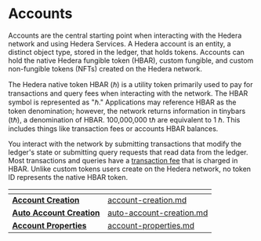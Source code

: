 # Accounts

Accounts are the central starting point when interacting with the Hedera network and using Hedera Services. A Hedera account is an entity, a distinct object type, stored in the ledger, that holds tokens. Accounts can hold the native Hedera fungible token (HBAR), custom fungible, and custom non-fungible tokens (NFTs) created on the Hedera network.&#x20;

The Hedera native token HBAR (ℏ) is a utility token primarily used to pay for transactions and query fees when interacting with the network. The HBAR symbol is represented as "ℏ."  Applications may reference HBAR as the token denomination; however, the network returns information in tinybars (tℏ), a denomination of HBAR. 100,000,000 tℏ are equivalent to 1 ℏ. This includes things like transaction fees or accounts HBAR balances.&#x20;

You interact with the network by submitting transactions that modify the ledger's state or submitting query requests that read data from the ledger. Most transactions and queries have a [transaction fee](https://app.gitbook.com/o/-LuC734MpqlgwA6zyhAO/s/-LsUmP\_7NoX2exvbv\_Ps/\~/revisions/JyXpMmsTNKrNrkUjeA2W/networks/mainnet/fees) that is charged in HBAR. Unlike custom tokens users create on the Hedera network, no token ID represents the native HBAR token.&#x20;

<table data-view="cards"><thead><tr><th></th><th data-hidden data-card-target data-type="content-ref"></th></tr></thead><tbody><tr><td><strong></strong><a href="account-creation.md">         <strong>Account Creation</strong></a><strong></strong></td><td><a href="account-creation.md">account-creation.md</a></td></tr><tr><td>   <a href="auto-account-creation.md"><strong>Auto Account Creation</strong></a><strong></strong></td><td><a href="auto-account-creation.md">auto-account-creation.md</a></td></tr><tr><td><a href="account-properties.md">     <strong>Account Properties</strong></a><strong></strong></td><td><a href="account-properties.md">account-properties.md</a></td></tr></tbody></table>
